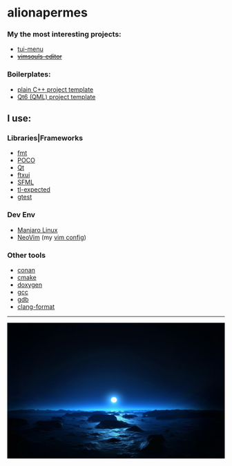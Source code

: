 # alionapermes

### My the most interesting projects:
* [tui-menu](https://github.com/alionapermes/tui-menu)
* ~~[vimsouls-editor](https://github.com/alionapermes/vimsouls-editor)~~

### Boilerplates:
* [plain C++ project template](https://github.com/alionapermes/cpp-boilerplate)
* [Qt6 (QML) project template](https://github.com/alionapermes/qt-boilerplate)

## I use:

### Libraries|Frameworks
* [fmt](https://conan.io/center/fmt)
* [POCO](https://conan.io/center/poco)
* [Qt](https://conan.io/center/qt)
* [ftxui](https://conan.io/center/ftxui)
* [SFML](https://conan.io/center/sfml)
* [tl-expected](https://conan.io/center/tl-expected)
* [gtest](https://conan.io/center/doxygen)

### Dev Env
* [Manjaro Linux](https://manjaro.org)
* [NeoVim](https://neovim.io) (my [vim config](https://github.com/alionapermes/alionapermes/blob/master/.config/nvim/init.vim))

### Other tools
* [conan](https://conan.io)
* [cmake](https://cmake.org)
* [doxygen](https://doxygen.nl/)
* [gcc](https://gcc.gnu.org/)
* [gdb](https://www.sourceware.org/gdb/)
* [clang-format](https://clang.llvm.org/docs/ClangFormat.html)

---

![krosivoe...](/image/wallpaper.jpg)
